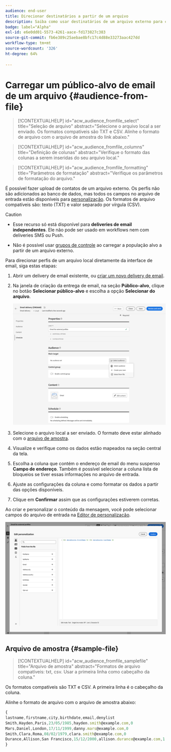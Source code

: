 ```yaml
---
audience: end-user
title: Direcionar destinatários a partir de um arquivo
description: Saiba como usar destinatários de um arquivo externo para criar seu público-alvo de email
badge: label="Alpha"
exl-id: e6e0dd01-5573-4261-aace-fd173827c383
source-git-commit: fb6e389c25aebae8bfc17c4d88e33273aac427dd
workflow-type: tm+mt
source-wordcount: '326'
ht-degree: 64%

---
```


# Carregar um público-alvo de email de um arquivo {#audience-from-file}

>[!CONTEXTUALHELP]
>id="acw_audience_fromfile_select"
>title="Seleção de arquivo"
>abstract="Selecione o arquivo local a ser enviado. Os formatos compatíveis são TXT e CSV. Alinhe o formato de arquivo com o arquivo de amostra do link abaixo."

>[!CONTEXTUALHELP]
>id="acw_audience_fromfile_columns"
>title="Definição de colunas"
>abstract="Verifique o formato das colunas a serem inseridas do seu arquivo local."

>[!CONTEXTUALHELP]
>id="acw_audience_fromfile_formatting"
>title="Parâmetros de formatação"
>abstract="Verifique os parâmetros de formatação do arquivo."

É possível fazer upload de contatos de um arquivo externo. Os perfis não são adicionados ao banco de dados, mas todos os campos no arquivo de entrada estão disponíveis para [personalização](../personalization/gs-personalization.md). Os formatos de arquivo compatíveis são: texto (TXT) e valor separado por vírgula (CSV).

>[!CAUTION]
>
>* Esse recurso só está disponível para **deliveries de email independentes**. Ele não pode ser usado em workflows nem com deliveries SMS ou Push.
>
>* Não é possível usar [grupos de controle](control-group.md) ao carregar a população alvo a partir de um arquivo externo.


Para direcionar perfis de um arquivo local diretamente da interface de email, siga estas etapas:

1. Abrir um delivery de email existente, ou [criar um novo delivery de email](../email/create-email.md).
1. Na janela de criação da entrega de email, na seção **Público-alvo**, clique no botão **Selecionar público-alvo** e escolha a opção **Selecionar do arquivo**.

   ![](assets/select-from-file.png)

1. Selecione o arquivo local a ser enviado. O formato deve estar alinhado com o [arquivo de amostra](#sample-file).
1. Visualize e verifique como os dados estão mapeados na seção central da tela.
1. Escolha a coluna que contém o endereço de email do menu suspenso **Campo de endereço**. Também é possível selecionar a coluna lista de bloqueios se tiver essas informações no arquivo de entrada.
1. Ajuste as configurações da coluna e como formatar os dados a partir das opções disponíveis.
1. Clique em **Confirmar** assim que as configurações estiverem corretas.

Ao criar e personalizar o conteúdo da mensagem, você pode selecionar campos do arquivo de entrada na [Editor de personalização](../personalization/gs-personalization.md).

![](assets/select-external-perso.png)


## Arquivo de amostra {#sample-file}

>[!CONTEXTUALHELP]
>id="acw_audience_fromfile_samplefile"
>title="Arquivo de amostra"
>abstract="Formatos de arquivo compatíveis: txt, csv. Usar a primeira linha como cabeçalho da coluna."

Os formatos compatíveis são TXT e CSV. A primeira linha é o cabeçalho da coluna.

Alinhe o formato de arquivo com o arquivo de amostra abaixo:

```javascript
{
lastname,firstname,city,birthdate,email,denylist
Smith,Hayden,Paris,23/05/1985,hayden.smith@example.com,0
Mars,Daniel,London,17/11/1999,danny.mars@example.com,0
Smith,Clara,Roma,08/02/1979,clara.smith@example.com,0
Durance,Allison,San Francisco,15/12/2000,allison.durance@example.com,1
}
```

